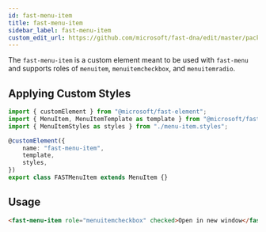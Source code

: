 ```yaml
---
id: fast-menu-item
title: fast-menu-item
sidebar_label: fast-menu-item
custom_edit_url: https://github.com/microsoft/fast-dna/edit/master/packages/web-components/fast-foundation/src/menu-item/README.md
---
```


The `fast-menu-item` is a custom element meant to be used with `fast-menu` and supports roles of `menuitem`, `menuitemcheckbox`, and `menuitemradio`.

## Applying Custom Styles

```ts
import { customElement } from "@microsoft/fast-element";
import { MenuItem, MenuItemTemplate as template } from "@microsoft/fast-foundation";
import { MenuItemStyles as styles } from "./menu-item.styles";

@customElement({
    name: "fast-menu-item",
    template,
    styles,
})
export class FASTMenuItem extends MenuItem {}
```

## Usage

```html
<fast-menu-item role="menuitemcheckbox" checked>Open in new window</fast-menu-item>
```